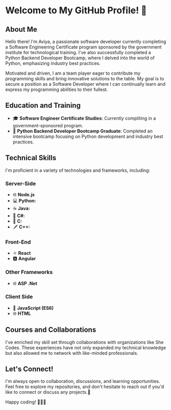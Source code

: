 # Welcome to My GitHub Profile! 👋

## About Me
Hello there! I'm Aviya, a passionate software developer currently completing a Software Engineering Certificate program sponsored by the government institute for technological training. I've also successfully completed a Python Backend Developer Bootcamp, where I delved into the world of Python, emphasizing industry best practices.

Motivated and driven, I am a team player eager to contribute my programming skills and bring innovative solutions to the table. My goal is to secure a position as a Software Developer where I can continually learn and express my programming abilities to their fullest.

## Education and Training
- 🎓 **Software Engineer Certificate Studies**: Currently compliting in a government-sponsored program.
- 🚀 **Python Backend Developer Bootcamp Graduate**: Completed an intensive bootcamp focusing on Python development and industry best practices.

## Technical Skills
I'm proficient in a variety of technologies and frameworks, including:

### Server-Side
- 🌐 **Node.js**
- 💻 **Python:**
- ☕ **Java:**
- 🎯 **C#:**
- 🔧 **C:** 
- 🗡️ **C++:** 
  
### Front-End
- ⚛️ **React**
- 🅰️ **Angular**

### Other Frameworks
- 🌐 **ASP .Net**

### Client Side
- 🚀 **JavaScript (ES6)**
- 🌐 **HTML**

## Courses and Collaborations
I've enriched my skill set through collaborations with organizations like She Codes. These experiences have not only expanded my technical knowledge but also allowed me to network with like-minded professionals.

## Let's Connect!
I'm always open to collaboration, discussions, and learning opportunities. Feel free to explore my repositories, and don't hesitate to reach out if you'd like to connect or discuss any projects.🚀

Happy coding! 👩‍💻🚀
